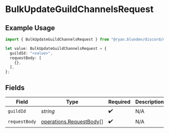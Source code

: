 # BulkUpdateGuildChannelsRequest

## Example Usage

```typescript
import { BulkUpdateGuildChannelsRequest } from "@ryan.blunden/discord/models/operations";

let value: BulkUpdateGuildChannelsRequest = {
  guildId: "<value>",
  requestBody: [
    {},
  ],
};
```

## Fields

| Field                                                              | Type                                                               | Required                                                           | Description                                                        |
| ------------------------------------------------------------------ | ------------------------------------------------------------------ | ------------------------------------------------------------------ | ------------------------------------------------------------------ |
| `guildId`                                                          | *string*                                                           | :heavy_check_mark:                                                 | N/A                                                                |
| `requestBody`                                                      | [operations.RequestBody](../../models/operations/requestbody.md)[] | :heavy_check_mark:                                                 | N/A                                                                |